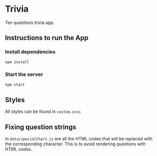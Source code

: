 # Trivia
Ten questions trivia app.

## Instructions to run the App

### Install dependencies

```bash
npm install
```
### Start the server
```bash
npm start
```

## Styles

All styles can be found in `custom.scss`

## Fixing question strings

In `data/specialChars.js` are all the HTML codes that will
be replaced with the corresponding character. This is to avoid 
rendering questions with HTML codes.

